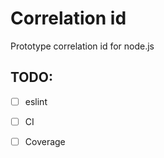 # Correlation id
Prototype correlation id for node.js

## TODO:
- [ ] eslint
- [ ] CI
- [ ] Coverage

